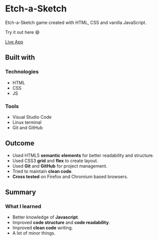 # Etch-a-Sketch
Etch-a-Sketch game created with HTML, CSS and vanilla JavaScript.

Try it out here 😄

[Live App](https://jakepz33.github.io/Etch-a-Sketch/)

## Built with

### Technologies

* HTML
* CSS
* JS

### Tools

* Visual Studio Code
* Linux terminal
* Git and GitHub


## Outcome

* Used HTML5 **semantic elements** for better readability and structure.
* Used CSS3 **grid** and **flex** to create layout.
* Used **Git** and **GitHub** for project management.
* Tried to maintain **clean code**.
* **Cross tested** on Firefox and Chromium based browsers.

## Summary

### What I learned

* Better knowledge of **Javascript**.
* Improved **code structure** and **code readability**.
* Improved **clean code** writing.
* A lot of minor things.
